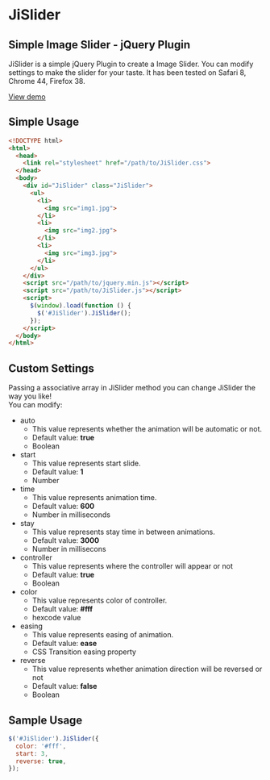 JiSlider
========

Simple Image Slider - jQuery Plugin
-----------------------------------

JiSlider is a simple jQuery Plugin to create a Image Slider. You can modify settings to make the slider for your taste. It has been tested on Safari 8, Chrome 44, Firefox 38.

[View demo](http://jiyong.unifox.kr/file/html/JiSlider.html)

Simple Usage
------------

```html
<!DOCTYPE html>
<html>
  <head>
    <link rel="stylesheet" href="/path/to/JiSlider.css">
  </head>
  <body>
    <div id="JiSlider" class="JiSlider">
      <ul>
        <li>
          <img src="img1.jpg">
        </li>
        <li>
          <img src="img2.jpg">
        </li>
        <li>
          <img src="img3.jpg">
        </li>
      </ul>
    </div>
    <script src="/path/to/jquery.min.js"></script>
    <script src="/path/to/JiSlider.js"></script>
    <script>
      $(window).load(function () {
        $('#JiSlider').JiSlider();
      });
    </script>
  </body>
</html>
```

Custom Settings
---------------

Passing a associative array in JiSlider method you can change JiSlider the way you like!  
You can modify:
  + auto
    + This value represents whether the animation will be automatic or not.
    + Default value: **true**
    + Boolean
  + start
    + This value represents start slide.
    + Default value: **1**
    + Number
  + time
    + This value represents animation time.
    + Default value: **600**
    + Number in milliseconds
  + stay
    + This value represents stay time in between animations.
    + Default value: **3000**
    + Number in millisecons
  + controller
    + This value represents where the controller will appear or not
    + Default value: **true**
    + Boolean
  + color
    + This value represents color of controller.
    + Default value: **#fff**
    + hexcode value
  + easing
    + This value represents easing of animation.
    + Default value: **ease**
    + CSS Transition easing property
  + reverse
    + This value represents whether animation direction will be reversed or not
    + Default value: **false**
    + Boolean

Sample Usage
------------

```javascript
$('#JiSlider').JiSlider({
  color: '#fff',
  start: 3,
  reverse: true,
});
```
